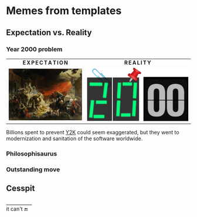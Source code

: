 # Memes from templates

## Expectation vs. Reality

### Year 2000 problem

<table><tr></tr><tr align="center"><td><b>E&thinsp;X&thinsp;P&thinsp;E&thinsp;C&thinsp;T&thinsp;A&thinsp;T&thinsp;I&thinsp;O&thinsp;N</b></td><td><b>R&thinsp;E&thinsp;A&thinsp;L&thinsp;I&thinsp;T&thinsp;Y</b></td></tr><tr>
  <td><a href="https://en.wikipedia.org/wiki/The_Last_Day_of_Pompeii"><img width="500px" alt="&nbsp; The Last Day of Pompeii, Karl Brullov, 1830-1833" src="../../../../_rsc/_img/art/Karl_Brullov.The_Last_Day_of_Pompeii.jpg" /></a></td>
  <td><picture><img alt="&nbsp; green digits attached left to clock flip numbers" src="../../../../_rsc/_img/memes/Y2K_collage.jpg" /></picture></td>
</tr></table>

Billions spent to prevent [Y2K](https://en.wikipedia.org/wiki/Year_2000_problem) could seem exaggerated, but they went to modernization and sanitation of the software worldwide.

### Philosophisaurus

### Outstanding move

## Cesspit

\___________\
it can't 🔚 
